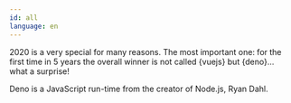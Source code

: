 ```yaml
---
id: all  
language: en
---
```


2020 is a very special for many reasons. The most important one: for the first time in 5 years the overall winner is not called {vuejs} but {deno}... what a surprise!

Deno is a JavaScript run-time from the creator of Node.js, Ryan Dahl.

